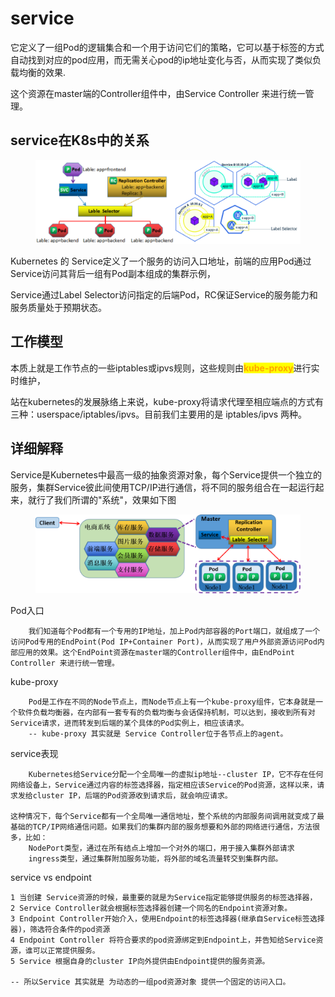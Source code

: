 # service

它定义了一组Pod的逻辑集合和一个用于访问它们的策略，它可以基于标签的方式自动找到对应的pod应用，而无需关心pod的ip地址变化与否，从而实现了类似负载均衡的效果.&#x20;

这个资源在master端的Controller组件中，由Service Controller 来进行统一管理。

## service在K8s中的关系

<figure><img src="../../../../.gitbook/assets/image (2) (1) (1) (1) (1) (1) (1) (1) (1) (1) (1) (1) (1) (1) (1) (1) (1) (1) (1).png" alt=""><figcaption></figcaption></figure>

Kubernetes 的 Service定义了一个服务的访问入口地址，前端的应用Pod通过Service访问其背后一组有Pod副本组成的集群示例，

Service通过Label Selector访问指定的后端Pod，RC保证Service的服务能力和服务质量处于预期状态。

## 工作模型

本质上就是工作节点的一些iptables或ipvs规则，这些规则由<mark style="color:orange;">**kube-proxy**</mark>进行实时维护，

站在kubernetes的发展脉络上来说，kube-proxy将请求代理至相应端点的方式有三种：userspace/iptables/ipvs。目前我们主要用的是 iptables/ipvs 两种。

## 详细解释

Service是Kubernetes中最高一级的抽象资源对象，每个Service提供一个独立的服务，集群Service彼此间使用TCP/IP进行通信，将不同的服务组合在一起运行起来，就行了我们所谓的"系统"，效果如下图

<figure><img src="../../../../.gitbook/assets/image (3) (1) (1) (1) (1) (1) (1) (1) (1) (1) (1) (1) (1) (1).png" alt=""><figcaption></figcaption></figure>

Pod入口

```
    我们知道每个Pod都有一个专用的IP地址，加上Pod内部容器的Port端口，就组成了一个访问Pod专用的EndPoint(Pod IP+Container Port)，从而实现了用户外部资源访问Pod内部应用的效果。这个EndPoint资源在master端的Controller组件中，由EndPoint Controller 来进行统一管理。
```

kube-proxy

```
    Pod是工作在不同的Node节点上，而Node节点上有一个kube-proxy组件，它本身就是一个软件负载均衡器，在内部有一套专有的负载均衡与会话保持机制，可以达到，接收到所有对Service请求，进而转发到后端的某个具体的Pod实例上，相应该请求。
    -- kube-proxy 其实就是 Service Controller位于各节点上的agent。
```

service表现

```
    Kubernetes给Service分配一个全局唯一的虚拟ip地址--cluster IP，它不存在任何网络设备上，Service通过内容的标签选择器，指定相应该Service的Pod资源，这样以来，请求发给cluster IP，后端的Pod资源收到请求后，就会响应请求。
​
这种情况下，每个Service都有一个全局唯一通信地址，整个系统的内部服务间调用就变成了最基础的TCP/IP网络通信问题。如果我们的集群内部的服务想要和外部的网络进行通信，方法很多，比如：
    NodePort类型，通过在所有结点上增加一个对外的端口，用于接入集群外部请求
    ingress类型，通过集群附加服务功能，将外部的域名流量转交到集群内部。
```

service vs endpoint

```
1 当创建 Service资源的时候，最重要的就是为Service指定能够提供服务的标签选择器，
2 Service Controller就会根据标签选择器创建一个同名的Endpoint资源对象。
3 Endpoint Controller开始介入，使用Endpoint的标签选择器(继承自Service标签选择器)，筛选符合条件的pod资源
4 Endpoint Controller 将符合要求的pod资源绑定到Endpoint上，并告知给Service资源，谁可以正常提供服务。
5 Service 根据自身的cluster IP向外提供由Endpoint提供的服务资源。
​
-- 所以Service 其实就是 为动态的一组pod资源对象 提供一个固定的访问入口。
```

